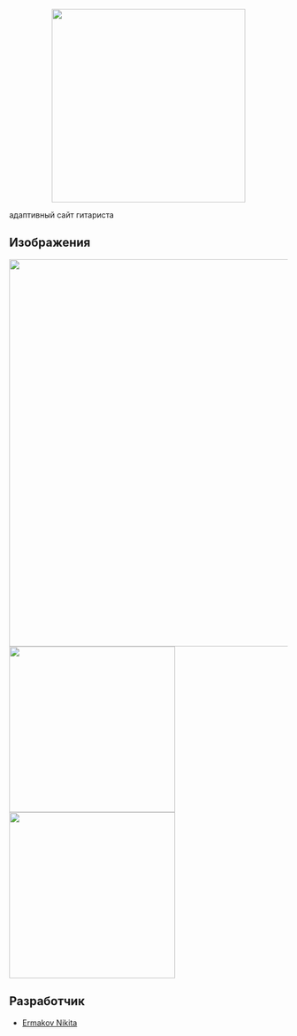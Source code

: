 <p align="center">
      <img src="http://x-lines.ru/letters/i/cyrillicscript/0907/0066CC/32/0/ptosh3djp3u14hdbc71o.png" width="350">
</p>
<p> адаптивный сайт гитариста

## Изображения

<p>
    <img src="https://i.ibb.co/r0sXVXT/image.png" width = 700>
    <img src="https://i.ibb.co/TbBmpHQ/image.png" width = 300>
    <img src="https://i.ibb.co/0YNfBMB/image.png" width = 300>
      
    
</p>

## Разработчик

- [Ermakov Nikita](https://github.com/agr0meow)
